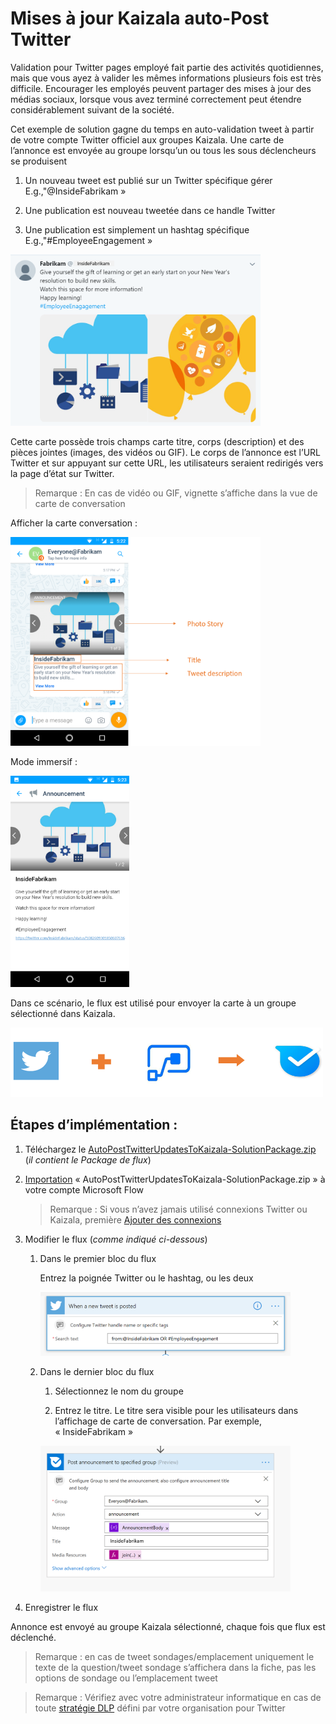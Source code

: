 # <a name="auto-post-twitter-updates-to-kaizala"></a>Mises à jour Kaizala auto-Post Twitter

Validation pour Twitter pages employé fait partie des activités quotidiennes, mais que vous ayez à valider les mêmes informations plusieurs fois est très difficile. Encourager les employés peuvent partager des mises à jour des médias sociaux, lorsque vous avez terminé correctement peut étendre considérablement suivant de la société. 

Cet exemple de solution gagne du temps en auto-validation tweet à partir de votre compte Twitter officiel aux groupes Kaizala. Une carte de l’annonce est envoyée au groupe lorsqu’un ou tous les sous déclencheurs se produisent

1. Un nouveau tweet est publié sur un Twitter spécifique gérer E.g.,"@InsideFabrikam »

2. Une publication est nouveau tweetée dans ce handle Twitter 
    
3. Une publication est simplement un hashtag spécifique E.g.,"#EmployeeEngagement »

<img src="AutoPostTwitterUpdatesToKaizalaImages/6.png" alt="Tweet" width="400" />

Cette carte possède trois champs carte titre, corps (description) et des pièces jointes (images, des vidéos ou GIF). Le corps de l’annonce est l’URL Twitter et sur appuyant sur cette URL, les utilisateurs seraient redirigés vers la page d’état sur Twitter.

> Remarque : En cas de vidéo ou GIF, vignette s’affiche dans la vue de carte de conversation

Afficher la carte conversation :

<img src="AutoPostTwitterUpdatesToKaizalaImages/1.png" alt="Chat card view Logo" width="400" />

Mode immersif :

<img src="AutoPostTwitterUpdatesToKaizalaImages/2.png" alt="Immersive view Logo" width="190" />

Dans ce scénario, le flux est utilisé pour envoyer la carte à un groupe sélectionné dans Kaizala.

<img src="AutoPostTwitterUpdatesToKaizalaImages/3.png" alt="Flow+Twitter>Kaizala" width="500" />

## <a name="implementation-steps"></a>Étapes d’implémentation :

1. Téléchargez le [AutoPostTwitterUpdatesToKaizala-SolutionPackage.zip](https://github.com/MicrosoftDocs/kaizala-docs/blob/master/Articles/BusinessSolutions/CorporateCommunications/AutoPostTwitterUpdatesToKaizala/AutoPostTwitterUpdatesToKaizala-SolutionPackage.zip) (*il contient le Package de flux*)

2. [Importation](https://flow.microsoft.com/en-us/blog/import-export-bap-packages/) « AutoPostTwitterUpdatesToKaizala-SolutionPackage.zip » à votre compte Microsoft Flow

     > Remarque : Si vous n’avez jamais utilisé connexions Twitter ou Kaizala, première [Ajouter des connexions](https://docs.microsoft.com/en-us/flow/add-manage-connections)

3. Modifier le flux (*comme indiqué ci-dessous*)

    1.  Dans le premier bloc du flux
    
        Entrez la poignée Twitter ou le hashtag, ou les deux
        
        <img src="AutoPostTwitterUpdatesToKaizalaImages/4.PNG" alt="Firstblock>Kaizala" width="400" />
    
    2.  Dans le dernier bloc du flux
      
        1. Sélectionnez le nom du groupe 
    
        2. Entrez le titre. Le titre sera visible pour les utilisateurs dans l’affichage de carte de conversation. Par exemple, « InsideFabrikam »
     
        <img src="AutoPostTwitterUpdatesToKaizalaImages/5.PNG" alt="Flow+Twitter>Kaizala" width="400" />
     
4. Enregistrer le flux

Annonce est envoyé au groupe Kaizala sélectionné, chaque fois que flux est déclenché.

> Remarque : en cas de tweet sondages/emplacement uniquement le texte de la question/tweet sondage s’affichera dans la fiche, pas les options de sondage ou l’emplacement tweet

> Remarque : Vérifiez avec votre administrateur informatique en cas de toute [stratégie DLP](https://docs.microsoft.com/en-us/flow/prevent-data-loss) défini par votre organisation pour Twitter

